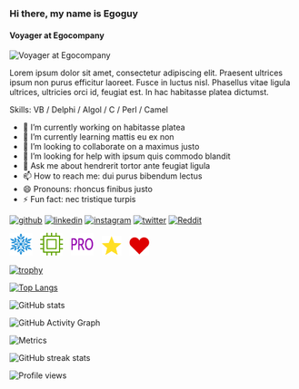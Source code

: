 ### Hi there, my name is Egoguy
#### Voyager at Egocompany
![Voyager at Egocompany](https://www.meme-arsenal.com/memes/378d92493247d84ddeef630b33d05e41.jpg)

Lorem ipsum dolor sit amet, consectetur adipiscing elit. Praesent ultrices ipsum non purus efficitur laoreet. Fusce in luctus nisl. Phasellus vitae ligula ultrices, ultricies orci id, feugiat est. In hac habitasse platea dictumst.

Skills: VB / Delphi / Algol / C / Perl / Camel

- 🔭 I’m currently working on habitasse platea 
- 🌱 I’m currently learning mattis eu ex non 
- 👯 I’m looking to collaborate on a maximus justo 
- 🤔 I’m looking for help with ipsum quis commodo blandit 
- 💬 Ask me about hendrerit tortor ante feugiat ligula 
- 📫 How to reach me: dui purus bibendum lectus 
- 😄 Pronouns: rhoncus finibus justo 
- ⚡ Fun fact: nec tristique turpis 


[<img src='https://cdn.jsdelivr.net/npm/simple-icons@3.0.1/icons/github.svg' alt='github' height='40'>](https://github.com/devmeireles)  [<img src='https://cdn.jsdelivr.net/npm/simple-icons@3.0.1/icons/linkedin.svg' alt='linkedin' height='40'>](https://www.linkedin.com/in/#/)  [<img src='https://cdn.jsdelivr.net/npm/simple-icons@3.0.1/icons/instagram.svg' alt='instagram' height='40'>](https://www.instagram.com/#/)  [<img src='https://cdn.jsdelivr.net/npm/simple-icons@3.0.1/icons/twitter.svg' alt='twitter' height='40'>](https://twitter.com/#)  [<img src='https://cdn.jsdelivr.net/npm/simple-icons@3.0.1/icons/reddit.svg' alt='Reddit' height='40'>](https://www.reddit.com/user/#)  

<a href='https://archiveprogram.github.com/'><img src='https://raw.githubusercontent.com/acervenky/animated-github-badges/master/assets/acbadge.gif' width='40' height='40'></a> <a href='https://docs.github.com/en/developers'><img src='https://raw.githubusercontent.com/acervenky/animated-github-badges/master/assets/devbadge.gif' width='40' height='40'></a> <a href='https://github.com/pricing'><img src='https://raw.githubusercontent.com/acervenky/animated-github-badges/master/assets/pro.gif' width='40' height='40'></a> <a href='https://stars.github.com/'><img src='https://raw.githubusercontent.com/acervenky/animated-github-badges/master/assets/starbadge.gif' width='35' height='35'></a> <a href='https://docs.github.com/en/github/supporting-the-open-source-community-with-github-sponsors'><img src='https://raw.githubusercontent.com/acervenky/animated-github-badges/master/assets/sponsorbadge.gif' width='35' height='35'></a> 

[![trophy](https://github-profile-trophy.vercel.app/?username=devmeireles)](https://github.com/ryo-ma/github-profile-trophy)

[![Top Langs](https://github-readme-stats.vercel.app/api/top-langs/?username=devmeireles&layout=compact)](https://github.com/anuraghazra/github-readme-stats)

![GitHub stats](https://github-readme-stats.vercel.app/api?username=devmeireles&show_icons=true&count_private=true)  

![GitHub Activity Graph](https://activity-graph.herokuapp.com/graph?username=devmeireles)  

![Metrics](https://metrics.lecoq.io/devmeireles?template=classic&languages=1&achievements=1&repositories=1&repositories=100&repositories.batch=100&repositories.forks=false&repositories.affiliations=owner&languages.limit=8&languages.threshold=0%25&languages.colors=github&languages.sections=most-used&languages.indepth=false&languages.analysis.timeout=15&languages.categories=markup%2C%20programming&languages.recent.categories=markup%2C%20programming&languages.recent.load=300&languages.recent.days=14&achievements.threshold=C&achievements.secrets=true&achievements.display=detailed&achievements.limit=0&config.timezone=America%2FSao_Paulo)

![GitHub streak stats](https://github-readme-streak-stats.herokuapp.com/?user=devmeireles)  

![Profile views](https://gpvc.arturio.dev/devmeireles)  
